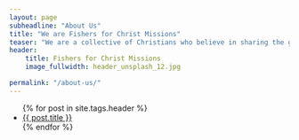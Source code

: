 ```yaml
---
layout: page
subheadline: "About Us"
title: "We are Fishers for Christ Missions"
teaser: "We are a collective of Christians who believe in sharing the good news of the gospel of the Lord Jesus Christ. We believe God sent his only begotten Son into the world in the person of Jesus Christ to reconcile people back to God. <br><br>"
header:
    title: Fishers for Christ Missions
    image_fullwidth: header_unsplash_12.jpg

permalink: "/about-us/"
---
```

<ul>
    {% for post in site.tags.header %}
    <li><a href="{{ site.url }}{{ site.baseurl }}{{ post.url }}">{{ post.title }}</a></li>
    {% endfor %}
</ul>
